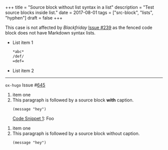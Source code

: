 +++
title = "Source block without list syntax in a list"
description = "Test source blocks inside list."
date = 2017-08-01
tags = ["src-block", "lists", "hyphen"]
draft = false
+++

This case is not affected by _Blackfriday_ [Issue #239](https://github.com/russross/blackfriday/issues/239) as the fenced
code block does not have Markdown syntax lists.

-   List item 1
    ```md
    *abc*
    /def/
    =def=
    ```
-   List item 2

---

`ox-hugo` Issue #[645](https://github.com/kaushalmodi/ox-hugo/issues/645)

1.  item one
2.  This paragraph is followed by a source block **with** caption.
    <a id="code-snippet--foo"></a>
    ```emacs-lisp
    (message "hey")
    ```
    <div class="src-block-caption">
      <span class="src-block-number"><a href="#code-snippet--foo">Code Snippet 1</a>:</span>
      Foo
    </div>

<!--listend-->

1.  item one
2.  This paragraph is followed by a source block without caption.
    ```emacs-lisp
    (message "hey")
    ```
